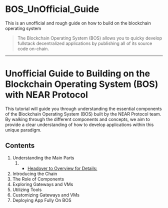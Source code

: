 # BOS_UnOfficial_Guide
This is an unofficial and rough guide on how to build on the blockchain operating system

> The Blockchain Operating System (BOS) allows you to quicky develop fullstack decentralized applications by publishing all of its source code on-chain.

---

# Unofficial Guide to Building on the Blockchain Operating System (BOS) with NEAR Protocol

This tutorial will guide you through understanding the essential components of the Blockchain Operating System (BOS) built by the NEAR Protocol team. By walking through the different components and concepts, we aim to provide a clear understanding of how to develop applications within this unique paradigm.

## Contents

1. Understanding the Main Parts
   1. - [Headover to Overview for Details:](./Overview/detail.md)
2. Introducing the Chain
3. The Role of Components
4. Exploring Gateways and VMs
5. Utilizing Tools
6. Customizing Gateways and VMs
7. Deploying App Fully On BOS

